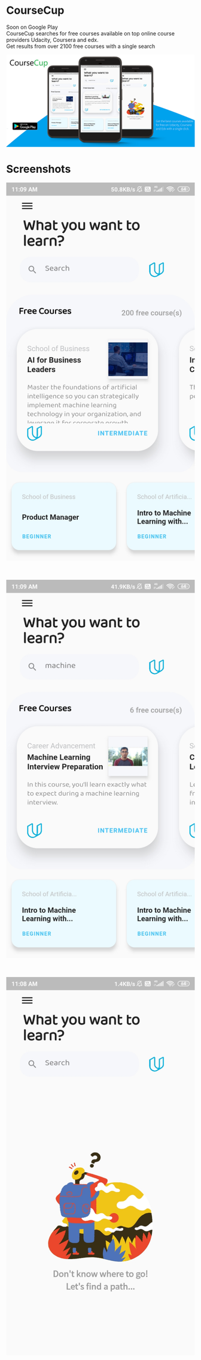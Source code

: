 # CourseCup
Soon on Google Play<br/>
CourseCup searches for free courses available on top online course providers Udacity, Coursera and edx.<br/>
Get results from over 2100 free courses with a single search

![feature](images/feature.png)


# Screenshots
![search_page](images/search1.jpg)
<br/>
<br/>
<br/>

![seacrh2](images/search4.jpg)
<br/>
<br/>
<br/>

![seacrh2](images/start.jpg)



